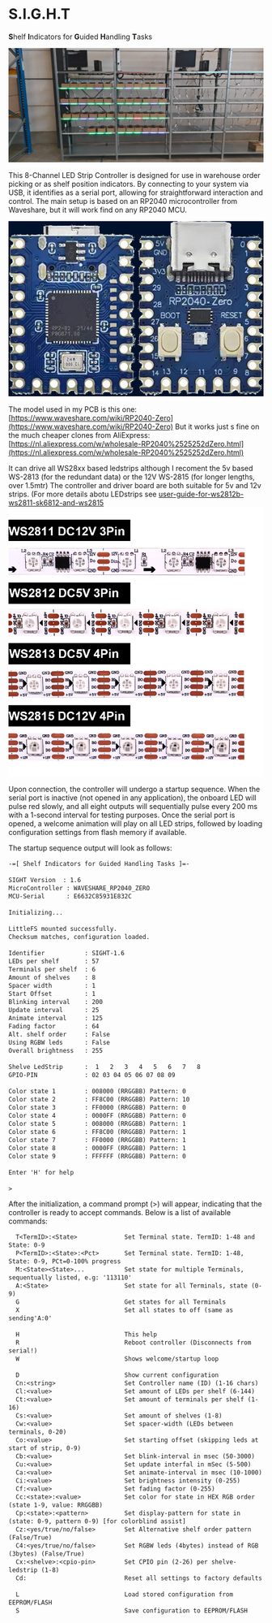 # S.I.G.H.T
**S**helf **I**ndicators for **G**uided **H**andling **T**asks 

![SIGHT Installation](images/castlewall.jpg?raw=true "SIGHT instalation")


This 8-Channel LED Strip Controller is designed for use in warehouse order picking or as shelf position indicators. By connecting to your system via USB, it identifies as a serial port, allowing for straightforward interaction and control.
The main setup is based on an RP2040 microcontroller from Waveshare, but it will work find on any RP2040 MCU.

![RP2040 Zero](images/RP2040-Zero-RP2040.jpg?raw=true "RP2040 Zero")

The model used in my PCB is this one: [https://www.waveshare.com/wiki/RP2040-Zero](https://www.waveshare.com/wiki/RP2040-Zero)
But it works just s fine on the much cheaper clones from AliExpress: [https://nl.aliexpress.com/w/wholesale-RP2040%2525252dZero.html](https://nl.aliexpress.com/w/wholesale-RP2040%2525252dZero.html)

It can drive all WS28xx based ledstrips although I recoment the 5v based WS-2813 (for the redundant data) or the 12V WS-2815 (for longer lengths, over 1.5mtr)
The controller and driver board are both suitable for 5v and 12v strips. (For more details abotu LEDstrips see [user-guide-for-ws2812b-ws2811-sk6812-and-ws2815](https://www.superlightingled.com/blog/a-user-guide-for-ws2812b-ws2811-sk6812-and-ws2815/)
![LEdStrip models](images/ledstrip-models.png?raw=true "LedStrip models")


Upon connection, the controller will undergo a startup sequence. When the serial port is inactive (not opened in any application), the onboard LED will pulse red slowly, and all eight outputs will sequentially pulse every 200 ms with a 1-second interval for testing purposes. Once the serial port is opened, a welcome animation will play on all LED strips, followed by loading configuration settings from flash memory if available.

The startup sequence output will look as follows:

```
-=[ Shelf Indicators for Guided Handling Tasks ]=-

SIGHT Version  : 1.6
MicroController : WAVESHARE_RP2040_ZERO
MCU-Serial      : E6632C85931E832C

Initializing...

LittleFS mounted successfully.
Checksum matches, configuration loaded.

Identifier           : SIGHT-1.6
LEDs per shelf       : 57
Terminals per shelf  : 6
Amount of shelves    : 8
Spacer width         : 1
Start Offset         : 1
Blinking interval    : 200
Update interval      : 25
Animate interval     : 125
Fading factor        : 64
Alt. shelf order     : False
Using RGBW leds      : False
Overall brightness   : 255

Shelve LedStrip      :  1   2   3   4   5   6   7   8
GPIO-PIN             : 02 03 04 05 06 07 08 09

Color state 1        : 008000 (RRGGBB) Pattern: 0
Color state 2        : FF8C00 (RRGGBB) Pattern: 10
Color state 3        : FF0000 (RRGGBB) Pattern: 0
Color state 4        : 0000FF (RRGGBB) Pattern: 0
Color state 5        : 008000 (RRGGBB) Pattern: 1
Color state 6        : FF8C00 (RRGGBB) Pattern: 1
Color state 7        : FF0000 (RRGGBB) Pattern: 1
Color state 8        : 0000FF (RRGGBB) Pattern: 1
Color state 9        : FFFFFF (RRGGBB) Pattern: 0

Enter 'H' for help

>
```


After the initialization, a command prompt (>) will appear, indicating that the controller is ready to accept commands. Below is a list of available commands:

```
  T<TermID>:<State>             Set Terminal state. TermID: 1-48 and State: 0-9
  P<TermID>:<State>:<Pct>       Set Terminal state. TermID: 1-48, State: 0-9, PCt=0-100% progress
  M:<State><State>...           Set state for multiple Terminals, sequentually listed, e.g: '113110'
  A:<State>                     Set state for all Terminals, state (0-9)
  G                             Get states for all Terminals
  X                             Set all states to off (same as sending'A:0'

  H                             This help
  R                             Reboot controller (Disconnects from serial!)
  W                             Shows welcome/startup loop

  D                             Show current configuration
  Cn:<string>                   Set Controller name (ID) (1-16 chars)
  Cl:<value>                    Set amount of LEDs per shelf (6-144)
  Ct:<value>                    Set amount of terminals per shelf (1-16)
  Cs:<value>                    Set amount of shelves (1-8)
  Cw:<value>                    Set spacer-width (LEDs between terminals, 0-20)
  Co:<value>                    Set starting offset (skipping leds at start of strip, 0-9)
  Cb:<value>                    Set blink-interval in msec (50-3000)
  Cu:<value>                    Set update interfal in mSec (5-500)
  Ca:<value>                    Set animate-interval in msec (10-1000)
  Ci:<value>                    Set brightness intensity (0-255)
  Cf:<value>                    Set fading factor (0-255)
  Cc:<state>:<value>            Set color for state in HEX RGB order (state 1-9, value: RRGGBB)
  Cp:<state>:<pattern>          Set display-pattern for state in (state: 0-9, pattern 0-9) [for colorblind assist]
  Cz:<yes/true/no/false>        Set Alternative shelf order pattern (False/True)
  C4:<yes/true/no/false>        Set RGBW leds (4bytes) instead of RGB (3bytes) (False/True)
  Cx:<shelve>:<cpio-pin>        Set CPIO pin (2-26) per shelve-ledstrip (1-8)
  Cd:                           Reset all settings to factory defaults

  L                             Load stored configuration from EEPROM/FLASH
  S                             Save configuration to EEPROM/FLASH
```

